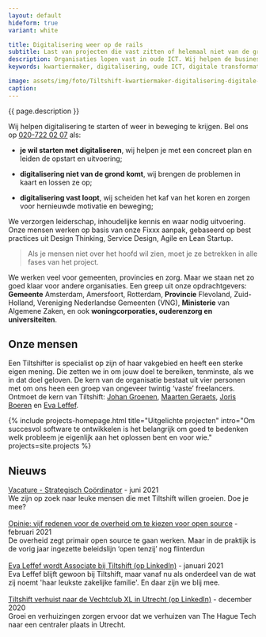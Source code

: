 ```yaml
---
layout: default
hideform: true
variant: white

title: Digitalisering weer op de rails
subtitle: Last van projecten die vast zitten of helemaal niet van de grond komen? Klaar met oude ICT? Wij lossen het op!
description: Organisaties lopen vast in oude ICT. Wij helpen de business hier uit te komen. We lopen mee met de uitvoerenden en ontwerpen samen met hen de benodigde vernieuwing. Zo zorgen we snel voor concreet resultaat én pragmatische innovatie.
keywords: kwartiermaker, digitalisering, oude ICT, digitale transformatie, probleemgedreven innovatie, software design thinking, human centered design, service design, lean startup, lean ux, agile development, xp, scrum, labs, apps, projecten, advies, consultancy, overheid, overheden, publieke sector, mens centraal, common ground, open source, creative commons, creative thinking, open collaboration, Fixxx, Push

image: assets/img/foto/Tiltshift-kwartiermaker-digitalisering-digitale-transformatie-probleemgedreven-innovatie.jpg
caption:
---
```


{{ page.description }}

Wij helpen digitalisering te starten of weer in beweging te krijgen. Bel ons op <a href="tel:+31207220207">020-722 02 07</a> als:

- **je wil starten met digitaliseren**, wij helpen je met een concreet plan en leiden de opstart en uitvoering;

- **digitalisering niet van de grond komt**, wij brengen de problemen in kaart en lossen ze op;

- **digitalisering vast loopt**, wij scheiden het kaf van het koren en zorgen voor hernieuwde motivatie en beweging;

We verzorgen leiderschap, inhoudelijke kennis en waar nodig uitvoering. Onze mensen werken op basis van onze Fixxx aanpak, gebaseerd op best practices uit Design Thinking, Service Design, Agile en Lean Startup.

> Als je mensen niet over het hoofd wil zien, moet je ze betrekken in alle fases van het project.

We werken veel voor gemeenten, provincies en zorg. Maar we staan net zo goed klaar voor andere organisaties. Een greep uit onze opdrachtgevers: **Gemeente** Amsterdam, Amersfoort, Rotterdam, **Provincie** Flevoland, Zuid-Holland, Vereniging Nederlandse Gemeenten (VNG), **Ministerie** van Algemene Zaken, en ook **woningcorporaties, ouderenzorg en universiteiten**.

## Onze mensen
Een Tiltshifter is specialist op zijn of haar vakgebied en heeft een sterke eigen mening. Die zetten we in om jouw doel te bereiken, tenminste, als we in dat doel geloven. De kern van de organisatie bestaat uit vier personen met om ons heen een groep van ongeveer twintig ‘vaste’ freelancers.
Ontmoet de kern van Tiltshift: [Johan Groenen](/mensen/johan-groenen/), [Maarten Geraets](/mensen/maarten-geraets/), [Joris Boeren](/mensen/joris-boeren/) en [Eva Leffef](/mensen/eva-leffef/).


{% include projects-homepage.html title="Uitgelichte projecten" intro="Om succesvol software te ontwikkelen is het belangrijk om goed te bedenken welk probleem je eigenlijk aan het oplossen bent en voor wie." projects=site.projects %}

## Nieuws
[Vacature - Strategisch Coördinator](/2021/06/30/Vacature-Strategisch-Coordinator.html) - juni 2021<br>We zijn op zoek naar leuke mensen die met Tiltshift willen groeien. Doe je mee?
<br><br>
[Opinie: vijf redenen voor de overheid om te kiezen voor open source](https://www.tiltshift.nl/2021/02/08/Vijf-redenen-voor-de-overheid-om-te-kiezen-voor-open-source.html) - februari 2021<br>De overheid zegt primair open source te gaan werken. Maar in de praktijk is de vorig jaar ingezette beleidslijn ‘open tenzij’ nog flinterdun
<br><br>
[Eva Leffef wordt Associate bij Tiltshift (op LinkedIn)](https://www.linkedin.com/feed/update/urn:li:activity:6759385123508117504) - januari 2021<br>Eva Leffef blijft gewoon bij Tiltshift, maar vanaf nu als onderdeel van de wat zij noemt 'haar leukste zakelijke familie'. En daar zijn we blij mee.
<br><br>
[Tiltshift verhuist naar de Vechtclub XL in Utrecht (op LinkedIn)](https://www.linkedin.com/feed/update/urn:li:activity:6746708254681890816) - december 2020<br>Groei en verhuizingen zorgen ervoor dat we verhuizen van The Hague Tech naar een centraler plaats in Utrecht.

